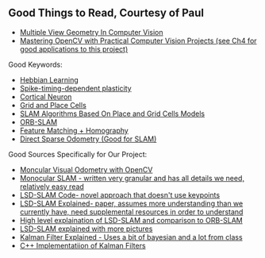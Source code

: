 ## Good Things to Read, Courtesy of Paul

+ [Multiple View Geometry In Computer Vision](http://cvrs.whu.edu.cn/downloads/ebooks/Multiple%20View%20Geometry%20in%20Computer%20Vision%20(Second%20Edition).pdf)
+ [Mastering OpenCV with Practical Computer Vision Projects (see Ch4 for good applications to this project)](https://www.cs.ccu.edu.tw/~damon/photo/,OpenCV/,Mastering_OpenCV.pdf)


Good Keywords:
+ [Hebbian Learning](https://www.google.com/search?q=hebbian+learning&rlz=1C1GCEU_enUS819US821&oq=hebbian+learning&aqs=chrome..69i57j0l5.1968j0j7&sourceid=chrome&ie=UTF-8)
+ [Spike-timing-dependent plasticity](https://en.wikipedia.org/wiki/Spike-timing-dependent_plasticity)
+ [Cortical Neuron](https://www.youtube.com/watch?v=8VdFf3egwfg)
+ [Grid and Place Cells](https://en.wikipedia.org/wiki/Grid_cell)
+ [SLAM Algorithms Based On Place and Grid Cells Models](https://www.nst.ei.tum.de/fileadmin/w00bqs/www/publications/as/2014WS-HS-SLAMAlgorithmsBasedOnPlaceAndGridCells.pdf)
+ [ORB-SLAM](http://webdiis.unizar.es/~raulmur/orbslam/)
+ [Feature Matching + Homography](https://opencv-python-tutroals.readthedocs.io/en/latest/py_tutorials/py_feature2d/py_feature_homography/py_feature_homography.html)
+ [Direct Sparse Odometry (Good for SLAM)](https://github.com/JakobEngel/dso)

Good Sources Specifically for Our Project:
+ [Moncular Visual Odometry with OpenCV](https://avisingh599.github.io/vision/monocular-vo/) 
+ [Monocular SLAM - written very granular and has all details we need, relatively easy read](https://www.doc.ic.ac.uk/~ab9515/monoslam.html)
+ [LSD-SLAM Code- novel approach that doesn't use keypoints](https://github.com/tum-vision/lsd_slam)
+ [LSD-SLAM Explained- paper, assumes more understanding than we currently have, need supplemental resources in order to understand](https://vision.in.tum.de/research/vslam/lsdslam)
+ [High level explaination of LSD-SLAM and comparison to ORB-SLAM](https://medium.com/@j.zijlmans/lsd-slam-vs-orb-slam2-a-literature-based-comparison-20732df431d)
+ [LSD-SLAM explained with more pictures](http://videolectures.net/site/normal_dl/tag=921114/eccv2014_engel_monocular_slam_01.pdf)
+ [Kalman Filter Explained - Uses a bit of bayesian and a lot from class](http://web.mit.edu/kirtley/kirtley/binlustuff/literature/control/Kalman%20filter.pdf)
+ [C++ Implementatiion of Kalman Filters](https://github.com/hmartiro/kalman-cpp)

